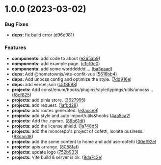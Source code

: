 # 1.0.0 (2023-03-02)


### Bug Fixes

* **deps:** fix build error ([d96e981](https://github.com/HoMeTownSoCool/hometown-h5-template/commit/d96e981877d783d584e1ac5eb567c9242f78b4fa))


### Features

* **components:** add code to about ([e265ab9](https://github.com/HoMeTownSoCool/hometown-h5-template/commit/e265ab935e6a9aa7cc9a582b3bed05476a0cc541))
* **components:** add example page. ([c1c10c0](https://github.com/HoMeTownSoCool/hometown-h5-template/commit/c1c10c0ded15b323a087213f6fff5c3f08c63690))
* **components:** add some wordddddd.... ([ba5eaad](https://github.com/HoMeTownSoCool/hometown-h5-template/commit/ba5eaadea5d43eb2579269e2b95bc214297fdeed))
* **deps:** Add @hometownjs/vite-confit-vue ([5616bb4](https://github.com/HoMeTownSoCool/hometown-h5-template/commit/5616bb491d366da4f1dd3bbcccb6f16abbc90af3))
* **deps:** Add unocss config and optimize the style. ([7dd916e](https://github.com/HoMeTownSoCool/hometown-h5-template/commit/7dd916eb8e4a28683b0af01af59a643d9b8fb262))
* **deps:** add vercel.json ([c5f8698](https://github.com/HoMeTownSoCool/hometown-h5-template/commit/c5f869818a404f8fd5f24d197f9dbae3dab2072f))
* **projects:** Add const/enum/hooks/plugins/style/typings/utils/unocss... ([f8cf825](https://github.com/HoMeTownSoCool/hometown-h5-template/commit/f8cf825fee5c77aeb00cddfb245c5c7b4089afeb))
* **projects:** add pinia store. ([3627995](https://github.com/HoMeTownSoCool/hometown-h5-template/commit/3627995ecce9c95dd1dc057bd5188e901df6e2d4))
* **projects:** add request. ([1afbd29](https://github.com/HoMeTownSoCool/hometown-h5-template/commit/1afbd294cf0f86557183042c10de251ee69e4b23))
* **projects:** add routes generated. ([e3acce9](https://github.com/HoMeTownSoCool/hometown-h5-template/commit/e3acce9ed69bf67ad3067ce2368c8394fd871e11))
* **projects:** add style and auto import/utils&hooks ([4aa5ca2](https://github.com/HoMeTownSoCool/hometown-h5-template/commit/4aa5ca25a381260619c44a5fbaeb7a6cc24720e4))
* **projects:** Add the .npmrc. ([89b61df](https://github.com/HoMeTownSoCool/hometown-h5-template/commit/89b61df7cb90430e3fdb26f0033382020bf7e475))
* **projects:** add the license shield. ([1a748d5](https://github.com/HoMeTownSoCool/hometown-h5-template/commit/1a748d5cc0e619debeed85c90e264b57cd7e6065))
* **projects:** add the monorepo's project of cofetti, Isolate business. ([93dacd8](https://github.com/HoMeTownSoCool/hometown-h5-template/commit/93dacd8868af20ef45658c267ea587a650d64b74))
* **projects:** add the some content to home and add use-cofetti ([00ef92e](https://github.com/HoMeTownSoCool/hometown-h5-template/commit/00ef92ee8ec9d3972c8982a8bd641f0a17fd6002))
* **projects:** apis arrange. ([8058faf](https://github.com/HoMeTownSoCool/hometown-h5-template/commit/8058faf4df2091eba43fdfee2f3dd3bfe82df709))
* **projects:** update logo ([752b933](https://github.com/HoMeTownSoCool/hometown-h5-template/commit/752b9331376cb95c40be2d2c4a6b23a6ac69bf19))
* **projects:** Vite build & server is ok. ([9da7c2e](https://github.com/HoMeTownSoCool/hometown-h5-template/commit/9da7c2ebaffe7e21be75df6508c5e949ee6409de))



